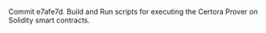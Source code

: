 Commit e7afe7d.                    Build and Run scripts for executing the Certora Prover on Solidity smart contracts.